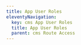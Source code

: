 ```yaml
---
title: App User Roles
eleventyNavigation:
  key: cms App User Roles
  title: App User Roles
  parent: cms Route Access
---
```

